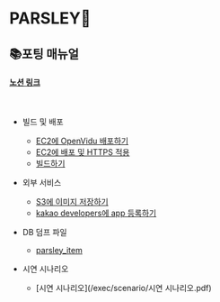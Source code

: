 
# PARSLEY🌿 

## 📚포팅 매뉴얼

#### [노션 링크](https://a604-parsley.notion.site/812f688f107241cfbdb23477b7230e75?v=b360c39e96de47b299f263b29effe916)

<br/>

* 빌드 및 배포
    * [EC2에 OpenVidu 배포하기](/exec/build_release/EC2에_OpenVidu_배포하기.pdf)
    * [EC2에 배포 및 HTTPS 적용](/exec/build_release/EC2에_배포_및_HTTPS_적용.pdf)
    * [빌드하기](/exec/build_release/빌드하기.pdf)

* 외부 서비스
    * [S3에 이미지 저장하기](/exec/external_service/S3에_이미지_저장하기.pdf)
    * [kakao developers에 app 등록하기](/exec/external_service/kakao_developers에_app_등록하기.pdf)

* DB 덤프 파일
    * [parsley_item](/exec/dump/parsley-item.sql)

* 시연 시나리오
    * [시연 시나리오](/exec/scenario/시연 시나리오.pdf)
